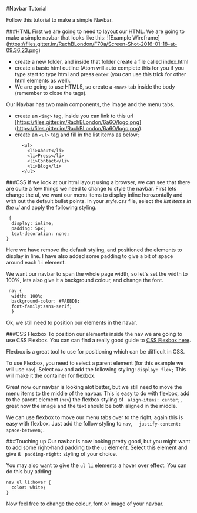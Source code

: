 #Navbar Tutorial

Follow this tutorial to make a simple Navbar.

###HTML
First we are going to need to layout our HTML. We are going to make a simple navbar that looks like this:
![Example Wireframe] (https://files.gitter.im/RachBLondon/F70a/Screen-Shot-2016-01-18-at-09.36.23.png)

- create a new folder, and inside that folder create a file called index.html
- create  a basic html outline (Atom will auto complete this for you if you type start to type html and press `enter` (you can use this trick for other html elements as well).
- We are going to use HTML5, so create a `<nav>` tab inside the body (remember to close the tags).


Our Navbar has two main components, the image and the menu tabs.
- create an `<img>` tag, inside you can link to this url  [https://files.gitter.im/RachBLondon/6a6O/logo.png] (https://files.gitter.im/RachBLondon/6a6O/logo.png). 
- create an `<ul>` tag and fill in the list items as below;
```
      <ul>
        <li>About</li>
        <li>Press</li>
        <li>Contact</li>
        <li>Blog</li>
      </ul>
```
###CSS
If we look at our html layout using a browser, we can see that there are quite a few things we need to change to style the navbar. First lets change the ul, we want our menu items to display inline horozontally and with out the default bullet points.
In your *style.css* file, select the *list items in the ul* and apply the following styling.

```
 {
  display: inline;
  padding: 5px;
  text-decoration: none;
}
```
Here we have remove the default styling, and positioned the elements to display in line. I have also added some padding to give a bit of space around each `li` element.

We want our navbar to span the whole page width, so let's set the width to  100%, lets also give it a background colour, and change the font.
```
 nav {
  width: 100%;
  background-color: #FAEBDB;
  font-family:sans-serif;
  }
```

Ok, we still need to position our elements in the navar.


###CSS Flexbox
To position our elements inside the nav we are going to use CSS Flexbox. You can can find a really good guide to [CSS Flexbox here](https://css-tricks.com/snippets/css/a-guide-to-flexbox/).

Flexbox is a great tool to use for positioning which can be difficult in CSS.

To use Flexbox, you need to select a parent element (for this example we will use `nav`). Select `nav` and add the following styling:
`display: flex;` This will make it the container for flexbox.

Great now our navbar is looking alot better, but we still need to move the menu items to the middle of the navbar. This is easy to do with flexbox, add to the parent element (`nav`) the flexbox styling of ` align-items: center;`, great now the image and the text should be both aligned in the middle.

We can use flexbox to move our menu tabs over to the right, again this is easy with flexbox. Just add the follow styling to `nav`, `  justify-content: space-between;`.

###Touching up
Our navbar is now looking pretty good, but you might want to add some right-hand padding to the `ul` element. Select this element and give it ` padding-right:` styling of your choice.

You may also want to give the `ul li` elements a hover over effect. You can do this buy adding:
```
nav ul li:hover {
  color: white;
}
```


Now feel free to change the colour, font or image of your navbar. 

  


